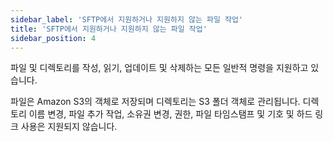 ```yaml
---
sidebar_label: 'SFTP에서 지원하거나 지원하지 않는 파일 작업'
title: 'SFTP에서 지원하거나 지원하지 않는 파일 작업'
sidebar_position: 4
---
```

파일 및 디렉토리를 작성, 읽기, 업데이트 및 삭제하는 모든 일반적 명령을 지원하고 있습니다.

파일은 Amazon S3의 객체로 저장되며 디렉토리는 S3 폴더 객체로 관리됩니다. 디렉토리 이름 변경, 파일 추가 작업, 소유권 변경, 권한, 파일 타임스탬프 및 기호 및 하드 링크 사용은 지원되지 않습니다.
